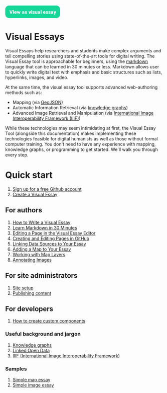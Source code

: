 <a href="https://visual-essays.app"><img src="/ve-button.png"></a>

# Visual Essays

Visual Essays help researchers and students make complex arguments and tell compelling stories using state-of-the-art tools for digital writing. The Visual Essay tool is approachable for beginners, using the [markdown](https://www.markdownguide.org/getting-started/) language that can be learned in 30 minutes or less. Markdown allows user to quickly write digital text with emphasis and basic structures such as lists, hyperlinks, images, and video. 

At the same time, the visual essay tool supports advanced web-authoring methods such as:

* Mapping (via [GeoJSON](https://en.wikipedia.org/wiki/GeoJSON))
* Automatic Information Retrieval (via [knowledge graphs](https://en.wikipedia.org/wiki/Knowledge_graph))
* Advanced Image Retrieval and Manipulation (via [International Image Interoperability Framework (IIIF)](https://en.wikipedia.org/wiki/International_Image_Interoperability_Framework))

While these technologies may seem intimidating at first, the Visual Essay Tool (alongside this documentation) makes implementing these technologies feasible for digital humanists as well as those without formal computer training. You don't need to have any experience with mapping, knowledge graphs, or programming to get started. We'll walk you through every step.

# Quick start

1. [Sign up for a free Github account](https://github.com/join)
2. [Create a Visual Essay](quick-start.md)

## For authors

1. [How to Write a Visual Essay](authoring-intro.md)
2. [Learn Markdown in 30 Minutes](markdown.md)
3. [Editing a Page in the Visual Essay Editor](ve-editor.md)
4. [Creating and Editing Pages in GitHub](github-editor.md)
5. [Linking Data Sources to Your Essay](linking-data.md)
6. [Adding a Map to Your Essay](adding-maps.md)
7. [Working with Map Layers](map-layers.md)
8. [Annotating Images](annotating-images.md)

## For site administrators

1. [Site setup](site-setup)
1. [Publishing content](publishing-content)

## For developers

1. [How to create custom components](custom-components-howto)

### Useful background and jargon

1. [Knowledge graphs](knowledge-graphs.md)
2. [Linked Open Data](lod.md)
3. [IIIF (International Image Interoperability Framework)](iiif.md)


### Samples

1. [Simple map essay](samples/simple-map.md)
1. [Simple image essay](samples/simple-image.md)
